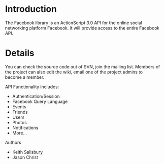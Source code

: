 # Introduction #

The Facebook library is an ActionScript 3.0 API for the online social networking platform Facebook. It will provide access to the entire Facebook API.

# Details #

You can check the source code out of SVN, join the mailing list. Members of the project can also edit the wiki, email one of the project admins to become a member.

API Functionality includes:

  * Authentication/Session
  * Facebook Query Language
  * Events
  * Friends
  * Users
  * Photos
  * Notifications
  * More...

Authors

  * Keith Salisbury
  * Jason Christ